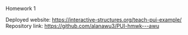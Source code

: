 Homework 1

Deployed website: https://interactive-structures.org/teach-pui-example/ 
Repository link: https://github.com/alanawu3/PUI-hmwk---awu